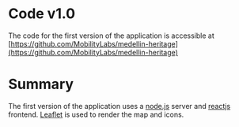 # Code v1.0

The code for the first version of the application is accessible at [https://github.com/MobilityLabs/medellin-heritage](https://github.com/MobilityLabs/medellin-heritage)

# Summary

The first version of the application uses a [node.js](https://nodejs.org/) server and [reactjs]() frontend. [Leaflet](http://leafletjs.com/) is used to render the map and icons.